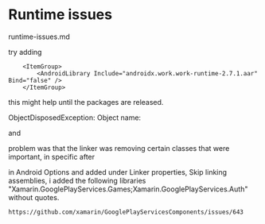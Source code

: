 # Runtime issues

runtime-issues.md

try adding

```
    <ItemGroup>
        <AndroidLibrary Include="androidx.work.work-runtime-2.7.1.aar" Bind="false" />
    </ItemGroup>
```

this might help until the packages are released.



ObjectDisposedException: Object name:

and

problem was that the linker was removing certain classes that were important, in specific after

in Android Options and added under Linker properties, Skip linking assemblies, i added the following libraries "Xamarin.GooglePlayServices.Games;Xamarin.GooglePlayServices.Auth" without quotes.

    https://github.com/xamarin/GooglePlayServicesComponents/issues/643

